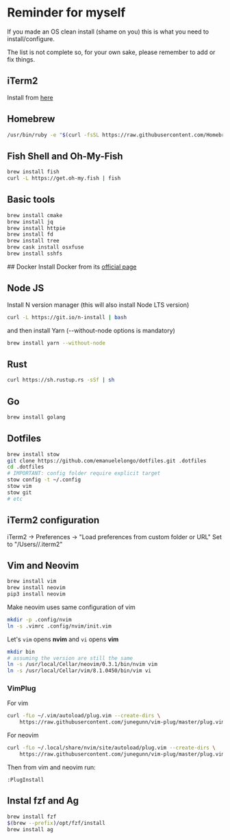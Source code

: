 # Reminder for myself

If you made an OS clean install (shame on you) this is what you need to install/configure.

The list is not complete so, for your own sake, please remember to add or fix things.

## iTerm2
Install from [here](https://www.iterm2.com/)


## Homebrew
``` sh
/usr/bin/ruby -e "$(curl -fsSL https://raw.githubusercontent.com/Homebrew/install/master/install)"
```

## Fish Shell and Oh-My-Fish
``` sh
brew install fish
curl -L https://get.oh-my.fish | fish
```

## Basic tools
``` sh
brew install cmake
brew install jq
brew install httpie
brew install fd
brew install tree
brew cask install osxfuse
brew install sshfs
```

## Docker
Install Docker from its [official page](https://www.docker.com/)

## Node JS
Install N version manager (this will also install Node LTS version)

``` sh
curl -L https://git.io/n-install | bash
```

and then install Yarn (--without-node options is mandatory)
``` sh
brew install yarn --without-node
```


## Rust
``` sh
curl https://sh.rustup.rs -sSf | sh
```

## Go
``` sh
brew install golang
```


## Dotfiles
``` sh
brew install stow
git clone https://github.com/emanuelelongo/dotfiles.git .dotfiles
cd .dotfiles
# IMPORTANT: config folder require explicit target
stow config -t ~/.config
stow vim
stow git
# etc 
```

## iTerm2 configuration
iTerm2 -> Preferences -> "Load preferences from custom folder or URL"
Set to "/Users/<username>/.iterm2"

## Vim and Neovim
``` sh
brew install vim
brew install neovim
pip3 install neovim
```
Make neovim uses same configuration of vim
``` sh
mkdir -p .config/nvim
ln -s .vimrc .config/nvim/init.vim
```

Let's `vim` opens __nvim__ and `vi` opens __vim__
``` sh
mkdir bin
# assuming the version are still the same
ln -s /usr/local/Cellar/neovim/0.3.1/bin/nvim vim
ln -s /usr/local/Cellar/vim/8.1.0450/bin/vim vi
```

### VimPlug
For vim
``` sh
curl -fLo ~/.vim/autoload/plug.vim --create-dirs \
    https://raw.githubusercontent.com/junegunn/vim-plug/master/plug.vim
```

For neovim
``` sh
curl -fLo ~/.local/share/nvim/site/autoload/plug.vim --create-dirs \
    https://raw.githubusercontent.com/junegunn/vim-plug/master/plug.vim
```

Then from vim and neovim run:
```
:PlugInstall
```

## Instal fzf and Ag
``` sh
brew install fzf
$(brew --prefix)/opt/fzf/install
brew install ag
```
